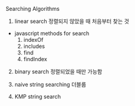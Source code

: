 Searching Algorithms

1. linear search
   정렬되지 않았을 때 처음부터 찾는 것

- javascript methods for search
  1. indexOf
  2. includes
  3. find
  4. findIndex

2. binary search
   정렬되었을 때만 가능함

3. naive string searching
   더블룹

4. KMP string search
